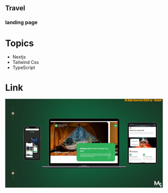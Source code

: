 ## Travel

### landing page

# Topics

- Nextjs 
- Tailwind Css
- TypeScript

# Link



![preview img](/Prev_Img.png)